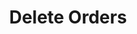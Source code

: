 ---
title: Delete Orders
excerpt: >
  This endpoint allows users to delete one or more orders. 

  - Users must provide the `orderId` of each order to be deleted.

  - The response confirms whether the operation was successful and the number of
  orders deleted.
api:
  file: orders.json
  operationId: post_orders-delete
hidden: false
---